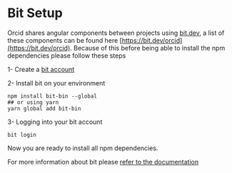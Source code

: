 # Bit Setup

Orcid shares angular components between projects using [bit.dev](https://bit.dev), a list of these components can be found here [https://bit.dev/orcid](https://bit.dev/orcid). Because of this before being able to install the npm dependencies please follow these steps


1- Create a [bit account](https://bit.dev/)

2- Install bit on your environment 

```
npm install bit-bin --global
## or using yarn
yarn global add bit-bin 
```

3- Logging into your bit account 

```
bit login
```

Now you are ready to install all npm dependencies.

For more information about bit please [refer to the documentation](https://docs.bit.dev/docs/quick-start)
